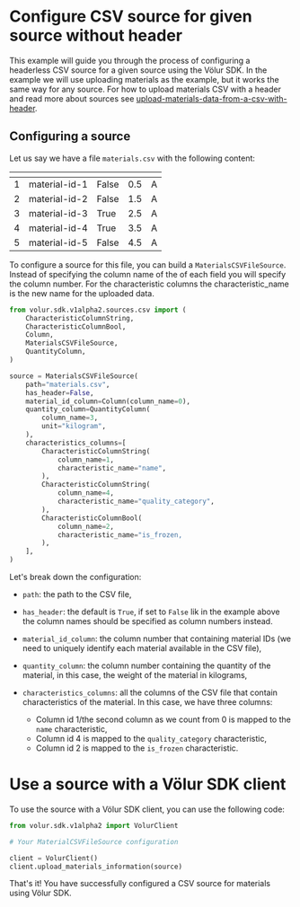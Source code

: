 # Configure CSV source for given source without header

This example will guide you through the process of configuring a headerless CSV source for a given source using the Völur SDK.
In the example we will use uploading materials as the example, but it works the same way for any source. For how to upload
materials CSV with a header and read more about sources see [upload-materials-data-from-a-csv-with-header][materials-doc].

[materials-doc]: upload-materials-data-from-a-csv-with-header.md

## Configuring a source

Let us say we have a file `materials.csv` with the following content:

| <!-- --> |<!-- --> |<!-- --> |<!-- --> |<!-- --> |
|-- |---------------|-----------|--------|---|
| 1 | material-id-1 | False     | 0.5    | A |
| 2 | material-id-2 | False     | 1.5    | A |
| 3 | material-id-3 | True      | 2.5    | A |
| 4 | material-id-4 | True      | 3.5    | A |
| 5 | material-id-5 | False     | 4.5    | A |

To configure a source for this file, you can build a `MaterialsCSVFileSource`.
Instead of specifying the column name of the of each field you will specify the column number.
For the characteristic columns the characteristic_name is the new name for the uploaded data.

```python linenums="1"
from volur.sdk.v1alpha2.sources.csv import (
    CharacteristicColumnString,
    CharacteristicColumnBool,
    Column,
    MaterialsCSVFileSource,
    QuantityColumn,
)

source = MaterialsCSVFileSource(
    path="materials.csv",
    has_header=False,
    material_id_column=Column(column_name=0),
    quantity_column=QuantityColumn(
        column_name=3,
        unit="kilogram",
    ),
    characteristics_columns=[
        CharacteristicColumnString(
            column_name=1,
            characteristic_name="name",
        ),
        CharacteristicColumnString(
            column_name=4,
            characteristic_name="quality_category",
        ),
        CharacteristicColumnBool(
            column_name=2,
            characteristic_name="is_frozen,
        ),
    ],
)
```

Let's break down the configuration:

- `path`: the path to the CSV file,
- `has_header`: the default is `True`, if set to `False` lik in the example above the
  column names should be specified as column numbers instead.
- `material_id_column`: the column number that containing material IDs (we need to
   uniquely identify each material available in the CSV file),
- `quantity_column`: the column number containing the quantity of the material,
  in this case, the weight of the material in kilograms,
- `characteristics_columns`: all the columns of the CSV file that contain
  characteristics of the material. In this case, we have three columns:

    - Column id 1/the second column as we count from 0 is mapped to the `name` characteristic,
    - Column id 4 is mapped to the `quality_category` characteristic,
    - Column id 2 is mapped to the `is_frozen` characteristic.

# Use a source with a Völur SDK client

To use the source with a Völur SDK client, you can use the following code:

```python linenums="1"
from volur.sdk.v1alpha2 import VolurClient

# Your MaterialCSVFileSource configuration

client = VolurClient()
client.upload_materials_information(source)
```

That's it! You have successfully configured a CSV source for materials using Völur SDK.
